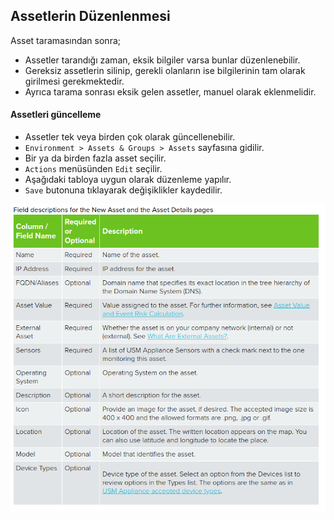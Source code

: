 ## Assetlerin Düzenlenmesi

Asset taramasından sonra;

- Assetler tarandığı zaman, eksik bilgiler varsa bunlar düzenlenebilir.
- Gereksiz assetlerin silinip, gerekli olanların ise bilgilerinin tam olarak girilmesi gerekmektedir.
- Ayrıca tarama sonrası eksik gelen assetler, manuel olarak eklenmelidir.

#### Assetleri güncelleme

- Assetler tek veya birden çok olarak güncellenebilir.
- `Environment > Assets & Groups > Assets` sayfasına gidilir.
- Bir ya da birden fazla asset seçilir.
- `Actions` menüsünden `Edit` seçilir.
- Aşağıdaki tabloya uygun olarak düzenleme yapılır.
- `Save` butonuna tıklayarak değişiklikler kaydedilir.

<p align="center">
    <img src="assets/41.png">
</p>